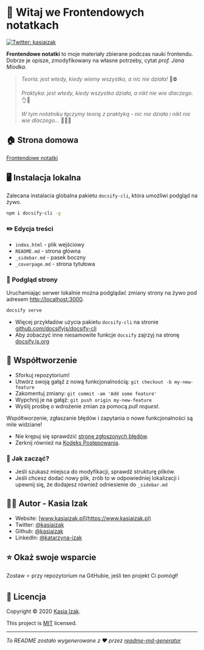 # 👋 Witaj we Frontendowych notatkach
<!-- markdownlint-disable MD013 -->
[![Twitter: kasiaizak](https://img.shields.io/twitter/follow/kasiaizak.svg?style=social)](https://twitter.com/kasiaizak)

**Frontendowe notatki** to moje materiały zbierane podczas nauki frontendu.
Dobrze je opisze, zmodyfikowany na własne potrzeby, cytat _prof. Jana Miodka_.

> _Teoria: jest wtedy, kiedy wiemy wszystko, a nic nie działa!_ 🧐⛔
>
> _Praktyka: jest wtedy, kiedy wszystko działa, a nikt nie wie dlaczego._ 👌🤔
>
> _W tym notatniku łączymy teorię z praktyką - nic nie działa i nikt nie wie dlaczego..._ 🤦‍♀️😱

## 🏠 Strona domowa

[Frontendowe notatki](http://dev.kasiaizak.pl/#/podstawy.md)

## 🖥️ Instalacja lokalna

Zalecana instalacia globalna pakietu `docsify-cli`, która umożliwi podgląd na żywo.

```bash
npm i docsify-cli -g
```

### ✏️ Edycja treści

- `index.html` - plik wejściowy
- `README.md` - strona główna
- `_sidebar.md` - pasek boczny
- `_coverpage.md` - strona tytułowa

### 🧐 Podgląd strony

Uruchamiając serwer lokalnie można podglądać zmiany strony na żywo pod adresem
<http://localhost:3000>.

```bash
docsify serve
```

- Więcej przykładów użycia pakietu `docsify-cli` na stronie
[github.com/docsifyjs/docsify-cli](https://github.com/docsifyjs/docsify-cli)
- Aby zobaczyć inne niesamowite funkcje `docsify` zajrzyj na stronę
[docsify.js.org](https://docsify.js.org/)

## 🤝 Współtworzenie

- Sforkuj repozytorium!
- Utwórz swoją gałąź z nową funkcjonalnością: `git checkout -b my-new-feature`
- Zakomentuj zmiany: `git commit -am 'Add some feature'`
- Wypchnij je na gałąź: `git push origin my-new-feature`
- Wyślij prośbę o wdrożenie zmian za pomocą *pull request*.

Współtworzenie, zgłaszanie błędów i zapytania o nowe funkcjonalności są mile
widziane!

- Nie krępuj się sprawdzić
[stronę zgłoszonych błędów](https://github.com/kasiaizak/notatki/issues).
- Zerknij również na [Kodeks Postępowania](WSPOLTWORZENIE.md).

### 🤔 Jak zacząć?

- Jeśli szukasz miejsca do modyfikacji, sprawdź strukturę plików.
- Jeśli chcesz dodać nowy plik, zrób to w odpowiedniej lokalizacji i upewnij
się, że dodajesz również odniesienie do `_sidebar.md`

## 👩‍💻 Autor - Kasia Izak

- Website: [www.kasiaizak.pl](https://www.kasiaizak.pl)
- Twitter: [@kasiaizak](https://twitter.com/kasiaizak)
- Github: [@kasiaizak](https://github.com/kasiaizak)
- LinkedIn: [@katarzyna-izak](https://linkedin.com/in/katarzyna-izak)

## ⭐️ Okaż swoje wsparcie

Zostaw ⭐️ przy repozytorium na GitHubie, jeśli ten projekt Ci pomógł!

## 📝 Licencja

Copyright © 2020 [Kasia Izak](https://github.com/kasiaizak).

This project is [MIT](LICENSE.md) licensed.

***
_To README zostało wygenerowane z ❤️ przez
[readme-md-generator](https://github.com/kefranabg/readme-md-generator)_
